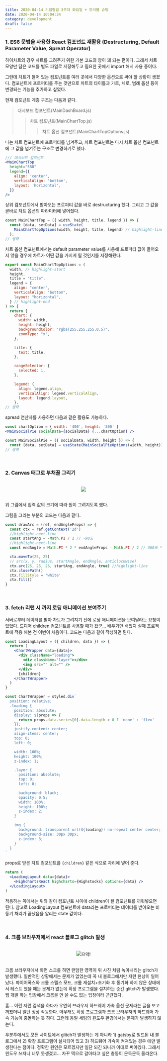 ```yaml
---
title: 2020-04-14 기업협업 3주차 화요일 + 트러블 슈팅
date: 2020-04-14 10:04:34
category: development
draft: false
---
```


### 1. ES6 문법을 사용한 React 컴포넌트 재활용 (Destructuring, Default Parameter Value, Spreat Operator)

하이차트의 경우 차트를 그려주기 위한 기본 코드의 양이 꽤 되는 편이다. 그래서 차트 모양만 담은 코드를 별도 파일로 저장해두고 필요한 곳에서 import 해서 사용 중이다.

그런데 차트가 들어 있는 컴포넌트를 여러 곳에서 다양한 옵션으로 써야 할 상황이 생겼다. 컴포넌트에 프로퍼티를 주는 것만으로 차트의 타이틀과 가로, 세로, 범례 옵션 등이 변경되는 기능을 추가하고 싶었다.

현재 컴포넌트 계층 구조는 다음과 같다.

> 대시보드 컴포넌트(MainDashBoard.js)
>
> > 차트 컴포넌트(MainChartTop.js)
> >
> > > 차트 옵션 컴포넌트(MainChartTopOptions.js)

나는 차트 컴포넌트에 프로퍼티를 넘겨주고, 차트 컴포넌트는 다시 차트 옵션 컴포넌트에 그 값을 넘겨주는 구조로 변경하기로 했다.

```jsx
/// 대시보드 컴포넌트
<MainChartTop
  height="580"
  legend={{
    align: 'center',
    verticalAlign: 'bottom',
    layout: 'horizontal',
  }}
/>
```

상위 컴포넌트에서 받아오는 프로퍼티 값을 바로 destructuring 했다. 그리고 그 값을 곧바로 차트 옵션의 파라미터에 넣어줬다.

```js
const MainChartTop = ({ width, height, title, legend }) => {
  const [data, setData] = useState(
    MainChartTopOptions(width, height, title, legend) // highlight-line
  );
// 생략
```

차트 옵션 컴포넌트에서는 default parameter value를 사용해 프로퍼티 값이 들어오지 않을 경우에 차트가 어떤 값을 가지게 될 것인지를 지정해줬다.

```js
export const MainChartTopOptions = (
  width, // highlight-start
  height,
  title = "title",
  legend = {
    align: "center",
    verticalAlign: "bottom",
    layout: "horizontal",
  } // highlight-end
) => {
  return {
    chart: {
      width: width,
      height: height,
      backgroundColor: "rgba(255,255,255,0.5)",
      zoomType: "x",
    },

    title: {
      text: title,
    },

    rangeSelector: {
      selected: 1,
    },

    legend: {
      align: legend.align,
      verticalAlign: legend.verticalAlign,
      layout: legend.layout,
    },
// 생략
```

spread 연산자를 사용하면 다음과 같은 활용도 가능하다.

```jsx
const chartOption = { width: '400', height: '300' }
<MainSocialPie socialData={socialData} {...chartOption} />
```

```jsx
const MainSocialPie = ({ socialData, width, height }) => {
  const [data, setData] = useState(MainSocialPieOptions(width, height));
// 생략
```

<br>

### 2. Canvas 태그로 부채꼴 그리기

<br>

<div align="center"><img src="./images/041402.png" /></div>

<br>

위 그림에서 입력 값의 크기에 따라 원이 그려지도록 했다.

그림을 그리는 부분의 코드는 다음과 같다.

```js
const drawArc = (ref, endAngleProps) => {
  const ctx = ref.getContext('2d')
  //highlight-next-line
  const startAng = -Math.PI / 2 // -90도
  //highlight-next-line
  const endAngle = Math.PI * 2 * endAngleProps - Math.PI / 2 // 360도 * x% - 90도

  ctx.moveTo(25, 25)
  // arc(x, y, radius, startAngle, endAngle, anticlockwise)
  ctx.arc(25, 25, 26, startAng, endAngle, true) //highlight-line
  ctx.closePath()
  ctx.fillStyle = 'white'
  ctx.fill()
}
```

<br>

### 3. fetch 리턴 시 까지 로딩 애니메이션 보여주기

서버로부터 데이터를 받아 차트가 그려지기 전에 로딩 애니메이션을 보여달라는 요청이 있었다. 드디어 children 컴포넌트를 사용할 때가 왔군... 배우기만 배웠지 실제 프로젝트에 적용 해본 건 이번이 처음이다. 코드는 다음과 같이 작성하면 된다.

```jsx
const LoadingLayout = ({ children, data }) => {
  return (
    <ChartWrapper data={data}>
      <div className="loading">
        <div className="layer"></div>
        <img src="" alt="" />
      </div>
      {children}
    </ChartWrapper>
  )
}

const ChartWrapper = styled.div`
  position: relative;
  .loading {
    position: absolute;
    display: ${props => {
      return props.data.series[0].data.length > 0 ? 'none' : 'flex'
    }};
    justify-content: center;
    align-items: center;
    top: 0;
    left: 0;

    width: 100%;
    height: 100%;
    z-index: 1;

    .layer {
      position: absolute;
      top: 0;
      left: 0;

      background: black;
      opacity: 0.5;
      width: 100%;
      height: 100%;
      z-index: 2;
    }

    img {
      background: transparent url(${loading}) no-repeat center center;
      background-size: 30px 30px;
      z-index: 3;
    }
  }
`
```

props로 받은 차트 컴포넌트를 `{children}` 같은 식으로 자리에 넣어 준다.

```jsx
return (
  <LoadingLayout data={data}>
    <HighchartsReact highcharts={Highstocks} options={data} />
  </LoadingLayout>
)
```

적용하는 쪽에서는 위와 같이 컴포넌트 사이에 children이 될 컴포넌트를 끼워넣으면 된다. 참고로 LoadingLayout 컴포넌트에 data라는 프로퍼티는 데이터를 받아오는 비동기 처리가 끝났음을 알리는 state 값이다.

<br>

### 4. 크롬 브라우저에서 react 블로그 glitch 발생

<br>

<div align="center"><img src="./images/041401.png" />으악!</div>

<br>

크롬 브라우저에서 화면 스크롤 하면 랜덤한 영역이 위 사진 처럼 녹아내리는 glitch가 발생했다. 일반적인 상황에서는 문제가 없었는데 꼭 내 블로그에서만 저런 현상이 일어났다. 파이어폭스와 크롬 스텔스 모드, 크롬 재설치+초기화 후 동기화 하지 않은 상태에서 테스트 했을 때는 문제가 없는데 확장 프로그램을 설치하는 순간 glitch가 발생했다. 웹 개발 하는 입장에서 크롬을 안 쓸 수도 없는 입장이라 곤란했다.

흠... 이런 저런 검색을 하다가 우연히 브라우저 하드웨어 가속 옵션 문제라는 글을 보고 꺼봤더니 일단 정상 작동한다. 아무래도 확장 프로그램과 크롬 브라우저의 하드웨어 가속 기능이 충돌하는 듯 하다. 그런데 동일 세팅의 윈도우 환경에서는 문제가 발생하지 않는다.

우분투에서도 모든 사이트에서 glitch가 발생하는 게 아니라 1) gatsby로 빌드된 내 블로그에서 2) 확장 프로그램이 설치되어 있고 3) 하드웨어 가속이 켜져있는 경우 에만 발생한다는 점이다. 정확한 원인은 모르겠지만 일단 되긴 되니까 이대로 써야겠다. 그래서 윈도우 쓰자니 너무 못생겼고... 자꾸 맥으로 갈아타고 싶은 충동이 문득문득 올라온다.
